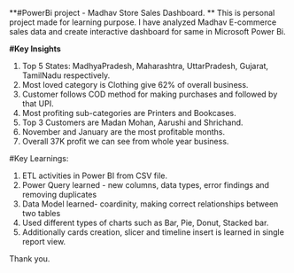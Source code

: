 **#PowerBi project - Madhav Store Sales Dashboard.
**
This is personal project made for learning purpose. I have analyzed Madhav E-commerce sales data and create interactive dashboard for same in Microsoft Power Bi.

**#Key Insights**
1. Top 5 States: MadhyaPradesh, Maharashtra, UttarPradesh, Gujarat, TamilNadu respectively.
2. Most loved category is Clothing give 62% of overall business.
3. Customer follows COD method for making purchases and followed by that UPI.
4. Most profiting sub-categories are Printers and Bookcases.
5. Top 3 Customers are Madan Mohan, Aarushi and Shrichand.
6. November and January are the most profitable months.
7. Overall 37K profit we can see from whole year business.

#Key Learnings:
1. ETL activities in Power BI from CSV file.
2. Power Query learned - new columns, data types, error findings and removing duplicates
3. Data Model learned- coardinity, making correct relationships between two tables
4. Used different types of charts such as Bar, Pie, Donut, Stacked bar.
5. Additionally cards creation, slicer and timeline insert is learned in single report view.

Thank you.

